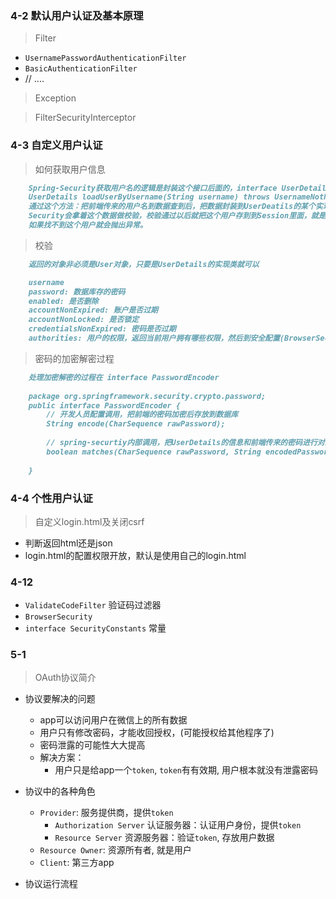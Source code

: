 

### 4-2 默认用户认证及基本原理

> Filter

- `UsernamePasswordAuthenticationFilter`
- `BasicAuthenticationFilter`
- // ....

> Exception


> FilterSecurityInterceptor

### 4-3 自定义用户认证

> 如何获取用户信息

```markdown
    Spring-Security获取用户名的逻辑是封装这个接口后面的，interface UserDetailsService, 里面只有一个方法
    UserDetails loadUserByUsername(String username) throws UsernameNotFoundException
    通过这个方法：把前端传来的用户名到数据查到后，把数据封装到UserDeatils的某个实现类，并且返回。
    Security会拿着这个数据做校验，校验通过以后就把这个用户存到到Session里面，就是登陆成功了。
    如果找不到这个用户就会抛出异常。
```

> 校验

```markdown
    返回的对象非必须是User对象，只要是UserDetails的实现类就可以

    username
    password: 数据库存的密码
    enabled: 是否删除
    accountNonExpired: 账户是否过期
    accountNonLocked: 是否锁定
    credentialsNonExpired: 密码是否过期
    authorities: 用户的权限，返回当前用户拥有哪些权限，然后到安全配置(BrowserSecurityConfig)里面去验证用户的权限，
```

> 密码的加密解密过程

```markdown
    处理加密解密的过程在 interface PasswordEncoder
    
    package org.springframework.security.crypto.password;
    public interface PasswordEncoder {
        // 开发人员配置调用，把前端的密码加密后存放到数据库
    	String encode(CharSequence rawPassword);
    
        // spring-securtiy内部调用，把UserDetails的信息和前端传来的密码进行对比
    	boolean matches(CharSequence rawPassword, String encodedPassword);
    
    }
```

### 4-4 个性用户认证

> 自定义login.html及关闭csrf

- 判断返回html还是json
- login.html的配置权限开放，默认是使用自己的login.html


### 4-12
    
- `ValidateCodeFilter` 验证码过滤器
- `BrowserSecurity`    
- `interface SecurityConstants` 常量

### 5-1

> OAuth协议简介
    
- 协议要解决的问题
    - app可以访问用户在微信上的所有数据
    - 用户只有修改密码，才能收回授权，(可能授权给其他程序了)
    - 密码泄露的可能性大大提高
    - 解决方案：
        - 用户只是给app一个`token`, `token`有有效期, 用户根本就没有泄露密码

- 协议中的各种角色
    - `Provider`: 服务提供商，提供`token`
        - `Authorization Server` 认证服务器：认证用户身份，提供`token`
        - `Resource Server` 资源服务器：验证`token`, 存放用户数据
    - `Resource Owner`: 资源所有者, 就是用户
    - `Client`: 第三方app

- 协议运行流程    
     